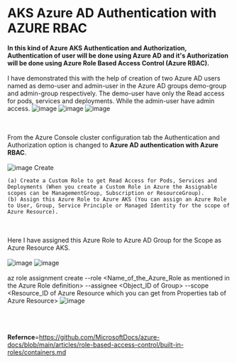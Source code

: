 # AKS Azure AD Authentication with AZURE RBAC

**In this kind of Azure AKS Authentication and Authorization, Authentication of user will be done using Azure AD and it's Authorization will be done using Azure Role Based Access Control (Azure RBAC).**
<br><br/>
I have demonstrated this with the help of creation of two Azure AD users named as demo-user and admin-user in the Azure AD groups demo-group and admin-group respectively. The demo-user have only the Read access for pods, services and deployments. While the admin-user have admin access.
![image](https://github.com/singhritesh85/AKS-Authentication-Authorization/assets/56765895/e91c8c4b-eaa4-4b1d-832e-4a548cc71c56)
![image](https://github.com/singhritesh85/AKS-Authentication-Authorization/assets/56765895/88b3a86d-e759-41e7-b402-15d98c6e1cac)
![image](https://github.com/singhritesh85/AKS-Authentication-Authorization/assets/56765895/d8bd7309-5f0b-4158-a511-4adf8d93c9a3)

<br><br/>
From the Azure Console cluster configuration tab the Authentication and Authorization option is changed to **Azure AD authentication with Azure RBAC**.
<br><br/>
![image](https://github.com/singhritesh85/AKS-Authentication-Authorization/assets/56765895/385ff2b2-1ab7-4268-a3a7-934ffe91b348)
Create 
```
(a) Create a Custom Role to get Read Access for Pods, Services and Deployments (When you create a Custom Role in Azure the Assignable scopes can be ManagementGroup, Subscription or ResourceGroup).
(b) Assign this Azure Role to Azure AKS (You can assign an Azure Role to User, Group, Service Principle or Managed Identity for the scope of Azure Resource).
```
<br><br/>
Here I have assigned this Azure Role to Azure AD Group for the Scope as Azure Resource AKS. 
<br><br/>
![image](https://github.com/singhritesh85/AKS-Authentication-Authorization/assets/56765895/dfc44ace-b02d-4438-bf85-7a49d384c447)
![image](https://github.com/singhritesh85/AKS-Authentication-Authorization/assets/56765895/6268d58b-bb2d-4385-9ff9-8c282eefbb55)
<br><br/>
az role assignment create --role <Name_of_the_Azure_Role as mentioned in the Azure Role definition> --assignee <Object_ID of Group> --scope <Resource_ID of Azure Resource which you can get from Properties tab of Azure Resource>
![image](https://github.com/singhritesh85/AKS-Authentication-Authorization/assets/56765895/691faab0-e91a-4b73-9eb8-31569d3719a0)
<br><br/>




<br> <br/>
**Refernce**=https://github.com/MicrosoftDocs/azure-docs/blob/main/articles/role-based-access-control/built-in-roles/containers.md
